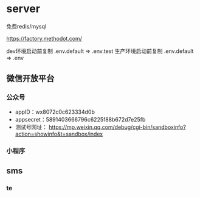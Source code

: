 # server

免费redis/mysql

https://factory.methodot.com/

dev环境启动前复制 .env.default => .env.test
生产环境启动前复制 .env.default => .env

## 微信开放平台

### 公众号

- appID：wx8072c0c623334d0b 
- appsecret：5891403666796c6225f88b672d7e25fb 
- 测试号网址： https://mp.weixin.qq.com/debug/cgi-bin/sandboxinfo?action=showinfo&t=sandbox/index


### 小程序

## sms

### te
